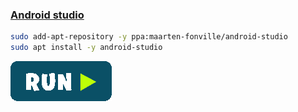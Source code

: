 ### [Android studio](https://developer.android.com/studio?hl=pt-br)
```bash
sudo add-apt-repository -y ppa:maarten-fonville/android-studio
sudo apt install -y android-studio
```
[![bashrun-url](../resources/bashrun.png)](br://https:://raw.githubusercontent.com/rauldipeas/Unity-XP/master/extras/android-studio.md)
